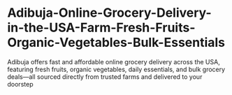 # Adibuja-Online-Grocery-Delivery-in-the-USA-Farm-Fresh-Fruits-Organic-Vegetables-Bulk-Essentials
Adibuja offers fast and affordable online grocery delivery across the USA, featuring fresh fruits, organic vegetables, daily essentials, and bulk grocery deals—all sourced directly from trusted farms and delivered to your doorstep
